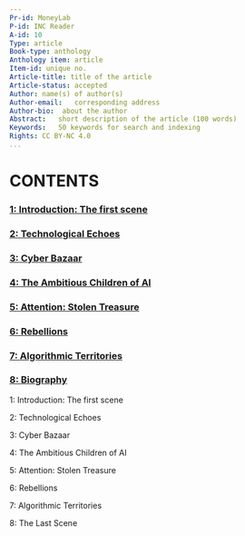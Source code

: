 ```yaml
---
Pr-id: MoneyLab
P-id: INC Reader
A-id: 10
Type: article
Book-type: anthology
Anthology item: article
Item-id: unique no.
Article-title: title of the article
Article-status: accepted
Author: name(s) of author(s)
Author-email:   corresponding address
Author-bio:  about the author
Abstract:   short description of the article (100 words)
Keywords:   50 keywords for search and indexing
Rights: CC BY-NC 4.0
...
```




# CONTENTS

### <a href="ch003.xhtml"> **1: Introduction: The first scene** </a>

### <a href="ch004.xhtml"> **2: Technological Echoes** </a>

### <a href="ch005.xhtml"> **3: Cyber Bazaar** </a>

### <a href="ch006.xhtml"> **4: The Ambitious Children of AI** </a>

### <a href="ch007.xhtml"> **5: Attention: Stolen Treasure** </a>

### <a href="ch008.xhtml"> **6: Rebellions** </a>

### <a href="ch009.xhtml"> **7: Algorithmic Territories** </a>

### <a href="ch009.xhtml"> **8: Biography** </a>


1: Introduction: The first scene

2: Technological Echoes

3: Cyber Bazaar

4: The Ambitious Children of AI

5: Attention: Stolen Treasure

6: Rebellions

7: Algorithmic Territories 

8: The Last Scene


